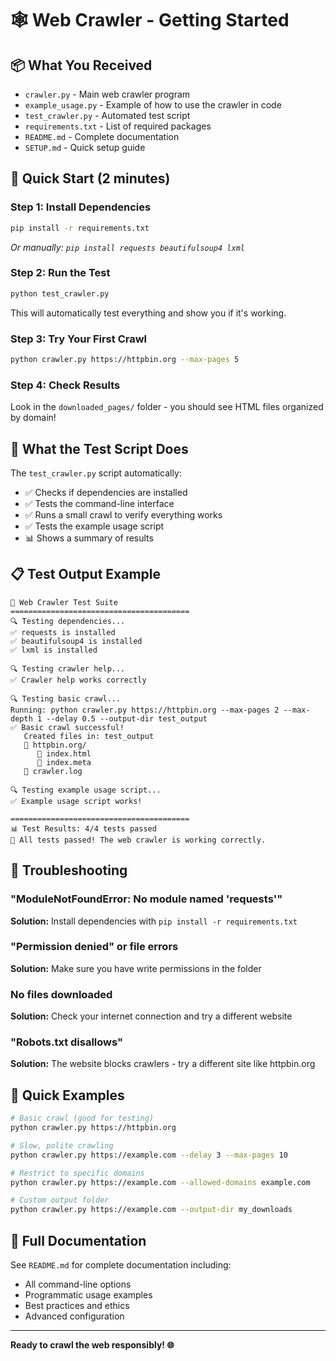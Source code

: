 # 🕸️ Web Crawler - Getting Started

## 📦 What You Received
- `crawler.py` - Main web crawler program
- `example_usage.py` - Example of how to use the crawler in code
- `test_crawler.py` - Automated test script
- `requirements.txt` - List of required packages
- `README.md` - Complete documentation
- `SETUP.md` - Quick setup guide

## 🚀 Quick Start (2 minutes)

### Step 1: Install Dependencies
```bash
pip install -r requirements.txt
```
*Or manually: `pip install requests beautifulsoup4 lxml`*

### Step 2: Run the Test
```bash
python test_crawler.py
```
This will automatically test everything and show you if it's working.

### Step 3: Try Your First Crawl
```bash
python crawler.py https://httpbin.org --max-pages 5
```

### Step 4: Check Results
Look in the `downloaded_pages/` folder - you should see HTML files organized by domain!

## 🧪 What the Test Script Does

The `test_crawler.py` script automatically:
- ✅ Checks if dependencies are installed
- ✅ Tests the command-line interface
- ✅ Runs a small crawl to verify everything works
- ✅ Tests the example usage script
- 📊 Shows a summary of results

## 📋 Test Output Example
```
🚀 Web Crawler Test Suite
========================================
🔍 Testing dependencies...
✅ requests is installed
✅ beautifulsoup4 is installed
✅ lxml is installed

🔍 Testing crawler help...
✅ Crawler help works correctly

🔍 Testing basic crawl...
Running: python crawler.py https://httpbin.org --max-pages 2 --max-depth 1 --delay 0.5 --output-dir test_output
✅ Basic crawl successful!
   Created files in: test_output
   📁 httpbin.org/
      📄 index.html
      📄 index.meta
   📄 crawler.log

🔍 Testing example usage script...
✅ Example usage script works!

========================================
📊 Test Results: 4/4 tests passed
🎉 All tests passed! The web crawler is working correctly.
```

## 🔧 Troubleshooting

### "ModuleNotFoundError: No module named 'requests'"
**Solution:** Install dependencies with `pip install -r requirements.txt`

### "Permission denied" or file errors  
**Solution:** Make sure you have write permissions in the folder

### No files downloaded
**Solution:** Check your internet connection and try a different website

### "Robots.txt disallows"
**Solution:** The website blocks crawlers - try a different site like httpbin.org

## 🎯 Quick Examples

```bash
# Basic crawl (good for testing)
python crawler.py https://httpbin.org

# Slow, polite crawling
python crawler.py https://example.com --delay 3 --max-pages 10

# Restrict to specific domains
python crawler.py https://example.com --allowed-domains example.com

# Custom output folder
python crawler.py https://example.com --output-dir my_downloads
```

## 📖 Full Documentation
See `README.md` for complete documentation including:
- All command-line options
- Programmatic usage examples  
- Best practices and ethics
- Advanced configuration

---

**Ready to crawl the web responsibly! 🌐**